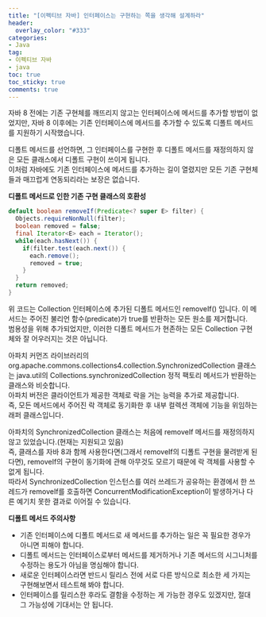 ```yaml
---
title: "[이펙티브 자바] 인터페이스는 구현하는 쪽을 생각해 설계하라"
header:
  overlay_color: "#333"
categories:
- Java
tag: 
- 이펙티브 자바
- java 
toc: true
toc_sticky: true
comments: true
---
```


자바 8 전에는 기존 구현체를 깨뜨리지 않고는 인터페이스에 메서드를 추가할 방법이 없었지만, 자바 8 이후에는 기존 인터페이스에 메서드를 추가할 수 있도록 디폴트 메서드를 지원하기 시작했습니다.  
 
 디폴트 메서드를 선언하면, 그 인터페이스를 구현한 후 디폴트 메서드를 재정의하지 않은 모든 클래스에서 디폴트 구현이 쓰이게 됩니다.  
 이처럼 자바에도 기존 인터페이스에 메서드를 추가하는 길이 열렸지만 모든 기존 구현체들과 매끄럽게 연동되리라는 보장은 없습니다.  
 
**디폴트 메서드로 인한 기존 구현 클래스의 호환성**

```java
default boolean removeIf(Predicate<? super E> filter) {
  Objects.requireNonNull(filter);
  boolean removed = false;
  final Iterator<E> each = Iterator();
  while(each.hasNext()) {
    if(filter.test(each.next()) {
      each.remove();
      removed = true;
    }
  }
  return removed;
}
```

위 코드는 Collection 인터페이스에 추가된 디폴트 메서드인 removeIf() 입니다. 이 메서드는 주어진 불리언 함수(predicate)가 true를 반환하는 모든 원소를 제거합니다.   
범용성을 위해 추가되었지만, 이러한 디폴트 메서드가 현존하는 모든 Collection 구현체와 잘 어우러지는 것은 아닙니다.  
 
 아파치 커먼즈 라이브러리의 org.apache.commons.collections4.collection.SynchronizedCollection 클래스는 java.util의 Collections.synchronizedCollection 정적 팩토리 메서드가 반환하는 클래스와 비슷합니다.   
 아파치 버전은 클라이언트가 제공한 객체로 락을 거는 능력을 추가로 제공합니다.   
 즉, 모든 메서드에서 주어진 락 객체로 동기화한 후 내부 컬렉션 객체에 기능을 위임하는 래퍼 클래스입니다.  
 
 아파치의 SynchronizedCollection 클래스는 처음에 removeIf 메서드를 재정의하지 않고 있었습니다.(현재는 지원되고 있음)    
 즉, 클래스를 자바 8과 함께 사용한다면(그래서 removeIf의 디폴트 구현을 물려받게 된다면), removeIf의 구현이 동기화에 관해 아무것도 모르기 때문에 락 객체를 사용할 수 없게 됩니다.   
 따라서 SynchronizedCollection 인스턴스를 여러 쓰레드가 공유하는 환경에서 한 쓰레드가 removeIf를 호출하면 ConcurrentModificationException이 발생하거나 다른 예기치 못한 결과로 이어질 수 있습니다.  
 
**디폴트 메서드 주의사항**  

- 기존 인터페이스에 디폴트 메서드로 새 메서드를 추가하는 일은 꼭 필요한 경우가 아니면 피해야 합니다.  
- 디폴트 메서드는 인터페이스로부터 메서드를 제거하거나 기존 메서드의 시그니처를 수정하는 용도가 아님을 명심해야 합니다.  
- 새로운 인터페이스라면 반드시 릴리스 전에 서로 다른 방식으로 최소한 세 가지는 구현해보면서 테스트해 봐야 합니다.  
- 인터페이스를 릴리스한 후라도 결함을 수정하는 게 가능한 경우도 있겠지만, 절대 그 가능성에 기대서는 안 됩니다.   
